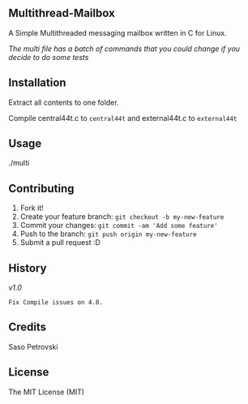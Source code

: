 ## Multithread-Mailbox

A Simple Multithreaded messaging mailbox written in C for Linux.

*The multi file has a batch of commands that you could change if you decide to do some tests*

## Installation

Extract all contents to one folder.

Compile central44t.c to `central44t` and external44t.c to `external44t`

## Usage

./multi

## Contributing

1. Fork it!
2. Create your feature branch: `git checkout -b my-new-feature`
3. Commit your changes: `git commit -am 'Add some feature'`
4. Push to the branch: `git push origin my-new-feature`
5. Submit a pull request :D

## History
*v1.0*

    Fix Compile issues on 4.8.

## Credits

Saso Petrovski

## License

The MIT License (MIT)
